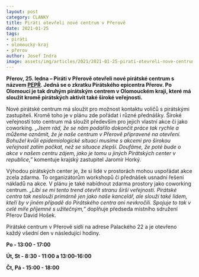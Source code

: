 ```yaml
---
layout: post
category: CLANKY
title: Piráti otevřeli nové centrum v Přerově 
date: 2021-01-25
tags: 
- piráti
- olomoucký-kraj
- přerov
author: Josef Indra
image: assets/img/articles/2021/2021-01-25-pirati-otevreli-nove-centrum-v-prerove.jpg  #751x422 pixelu
---
```

**Přerov, 25. ledna – Piráti v Přerově otevřeli nové pirátské centrum s názvem [PEPŘ](https://www.facebook.com/peprprerov). Jedná se o zkratku Pirátského epicentra Přerov. Po Olomouci je tak druhým pirátským centrem v Olomouckém kraji, které má sloužit kromě pirátských aktivit také široké veřejnosti.**

Nové pirátské centrum má sloužit pro možnost kontaktu voličů s pirátskými zastupiteli. Kromě toho je v plánu zde pořádat i různé přednášky. Široké veřejnosti toto centrum má sloužit především pro jejich vlastní akce či jako coworking. *„Jsem rád, že se nám podařilo dokončit práce tak rychle a můžeme oznámit, že je naše centrum v Přerově připravené na otevření. Bohužel kvůli epidemiologické situaci musíme s akcemi pro širokou veřejnost zatím počkat, než se situace zlepší. Doufáme, že poté bude o akce v našem centru zájem, jako je tomu u jiných Pirátských center v republice,”* komentuje krajský zastupitel Jaromír Horký.

Výhodou pirátských center je, že si lidé v prostorách mohou uspořádat akce zcela zdarma. To organizátorům workshopů či přednášek usnadní řešení nákladů na akce. V plánu je také nabídnout zdarma prostory jako coworking centrum. *„Líbí se mi tento trend otevřít stranu širší veřejnosti. Pirátské centra tak neslouží primárně jen jako naše kancelář, ale slouží také lidem, kteří by v jiném případě do Pirátského centra ani nevkročili. Spojuje to tak v celé míře příjemné s užitečným,”* doplňuje předseda místního sdružení Přerov David Hošek. 

Pirátské centrum v Přerově sídlí na adrese Palackého 22 a je otevřeno každý všední den v následující hodiny.

**Po - 13:00 - 17:00**

**Út, St - 8:30 - 11:00 a 13:00-16:00**

**Čt, Pá - 15:00 - 18:00**
